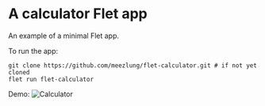 # A calculator Flet app

An example of a minimal Flet app.

To run the app:

```
git clone https://github.com/meezlung/flet-calculator.git # if not yet cloned
flet run flet-calculator
```

Demo:
![Calculator](https://github.com/meezlung/flet-calculator/assets/65329581/379dcad4-f21f-48c2-a236-849907d53a25)
